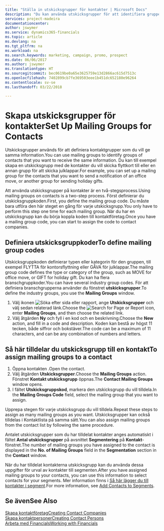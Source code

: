 ```yaml
---
title: "Ställa in utskicksgrupper för kontakter | Microsoft Docs"
description: "Du kan använda utskicksgrupper för att identifiera grupper av kontakter som ska få samma information, t.ex. för en marknadsföringskampanj."
services: project-madeira
documentationcenter: 
author: jswymer
ms.service: dynamics365-financials
ms.topic: article
ms.devlang: na
ms.tgt_pltfrm: na
ms.workload: na
ms.search.keywords: marketing, campaign, promo, prospect
ms.date: 06/06/2017
ms.author: jswymer
ms.translationtype: HT
ms.sourcegitcommit: bec0619be0a65e3625759e13d2866ac615d7513c
ms.openlocfilehash: 7402899cb7fe369503eee1b451dc652180e96264
ms.contentlocale: sv-se
ms.lasthandoff: 03/22/2018

---
```

# <a name="set-up-mailing-groups-for-contacts"></a><span data-ttu-id="2cc58-103">Skapa utskicksgrupper för kontakter</span><span class="sxs-lookup"><span data-stu-id="2cc58-103">Set Up Mailing Groups for Contacts</span></span>
<span data-ttu-id="2cc58-104">Utskicksgrupper används för att definiera kontaktgrupper som du vill ge samma information.</span><span class="sxs-lookup"><span data-stu-id="2cc58-104">You can use mailing groups to identify groups of contacts that you want to receive the same information.</span></span> <span data-ttu-id="2cc58-105">Du kan till exempel skapa en utskicksgrupp med de kontakter du vill skicka flyttkort till eller en annan grupp för att skicka julklappar.</span><span class="sxs-lookup"><span data-stu-id="2cc58-105">For example, you can set up a mailing group for the contacts that you want to send a notification of an office move, or another group for sending holiday gifts.</span></span>

<span data-ttu-id="2cc58-106">Att använda utskicksgrupper på kontakter är en två-stegsprocess.</span><span class="sxs-lookup"><span data-stu-id="2cc58-106">Using mailing groups on contacts is a two-step process.</span></span> <span data-ttu-id="2cc58-107">Först definierar du utskicksgruppkoden.</span><span class="sxs-lookup"><span data-stu-id="2cc58-107">First, you define the mailing group code.</span></span> <span data-ttu-id="2cc58-108">Du måste bara utföra den här steget en gång för varje utskicksgrupp.</span><span class="sxs-lookup"><span data-stu-id="2cc58-108">You only have to perform this step one time for each mailing group.</span></span> <span data-ttu-id="2cc58-109">När du har en utskicksgrupp kan du börja koppla koden till kontaktföretag.</span><span class="sxs-lookup"><span data-stu-id="2cc58-109">Once you have a mailing group code, you can start to assign the code to contact companies.</span></span>

## <a name="to-define-mailing-group-codes"></a><span data-ttu-id="2cc58-110">Definiera utskicksgruppkoder</span><span class="sxs-lookup"><span data-stu-id="2cc58-110">To define mailing group codes</span></span>
<span data-ttu-id="2cc58-111">Utskicksgruppkoden definierar typen eller kategorin för den gruppen, till exempel FLYTTA för kontorsflyttning eller GÅVA för julklappar.</span><span class="sxs-lookup"><span data-stu-id="2cc58-111">The mailing group code defines the type or category of the group, such as MOVE for office move, or GIFT for holiday gift.</span></span> <span data-ttu-id="2cc58-112">Du kan ha flera branschgruppkoder.</span><span class="sxs-lookup"><span data-stu-id="2cc58-112">You can have several industry group codes.</span></span> <span data-ttu-id="2cc58-113">För att definiera branschgrupperna använder du fönstret **utskicksgrupper**.</span><span class="sxs-lookup"><span data-stu-id="2cc58-113">To define the industry groups, you use the **Mailing Groups** window.</span></span>

1. <span data-ttu-id="2cc58-114">Välj ikonen ![Söka efter sida eller rapport](media/ui-search/search_small.png "Ikonen Söka efter sida eller rapport"), ange **Utskicksgrupper** och välj sedan relaterad länk.</span><span class="sxs-lookup"><span data-stu-id="2cc58-114">Choose the ![Search for Page or Report](media/ui-search/search_small.png "Search for Page or Report icon") icon, enter **Mailing Groups**, and then choose the related link.</span></span>
2. <span data-ttu-id="2cc58-115">Välj åtgärden **Ny** och fyll i en kod och en beskrivning.</span><span class="sxs-lookup"><span data-stu-id="2cc58-115">Choose the **New** action, and fill in a code and description.</span></span> <span data-ttu-id="2cc58-116">Koden kan bestå av högst 11 tecken, både siffror och bokstäver.</span><span class="sxs-lookup"><span data-stu-id="2cc58-116">The code can be a maximum of 11 characters, and can be any combination of numbers and letters.</span></span>

## <a name="AssignMailGroupContact"></a> <span data-ttu-id="2cc58-117">Så här tilldelar du utskicksgrupp till en kontakt</span><span class="sxs-lookup"><span data-stu-id="2cc58-117">To assign mailing groups to a contact</span></span>
1. <span data-ttu-id="2cc58-118">Öppna kontakten .</span><span class="sxs-lookup"><span data-stu-id="2cc58-118">Open the contact.</span></span>
2. <span data-ttu-id="2cc58-119">Välj åtgärden **Utskicksgrupper**.</span><span class="sxs-lookup"><span data-stu-id="2cc58-119">Choose the **Mailing Groups** action.</span></span> <span data-ttu-id="2cc58-120">Fönstret **Kontakt utskicksgrupp** öppnas.</span><span class="sxs-lookup"><span data-stu-id="2cc58-120">The **Contact Mailing Groups** window opens.</span></span>
3. <span data-ttu-id="2cc58-121">I fältet **Utskicksgruppskod**, markera den utskicksgrupp du vill tilldela.</span><span class="sxs-lookup"><span data-stu-id="2cc58-121">In the **Mailing Groups Code** field, select the mailing group that you want to assign.</span></span>

<span data-ttu-id="2cc58-122">Upprepa stegen för varje utskicksgrupp du vill tilldela.</span><span class="sxs-lookup"><span data-stu-id="2cc58-122">Repeat these steps to assign as many mailing groups as you want.</span></span> <span data-ttu-id="2cc58-123">Utskicksgrupper kan också tilldelas i Kontaktlista på samma sätt.</span><span class="sxs-lookup"><span data-stu-id="2cc58-123">You can also assign mailing groups from the contact list by following the same procedure.</span></span>

<span data-ttu-id="2cc58-124">Antalet utskicksgrupper som du har tilldelat kontakter anges automatiskt i fältet **Antal utskicksgrupper** på avsnittet **Segmentering** på **Kontakt**-fönstret.</span><span class="sxs-lookup"><span data-stu-id="2cc58-124">The number of mailing groups you have assigned to the contact is displayed in the **No. of Mailing Groups** field in the **Segmentation** section in the **Contact** window.</span></span>

<span data-ttu-id="2cc58-125">När du har tilldelat kontakterna utskicksgrupp kan du använda dessa uppgifter för urval av kontakter till segmenten.</span><span class="sxs-lookup"><span data-stu-id="2cc58-125">After you have assigned mailing groups to your contacts, you can use this information to select contacts for your segments.</span></span> <span data-ttu-id="2cc58-126">Mer information finns i [Så här lägger du till kontakter i segment](marketing-add-contact-segment.md).</span><span class="sxs-lookup"><span data-stu-id="2cc58-126">For more information, see [Add Contacts to Segments](marketing-add-contact-segment.md).</span></span>

## <a name="see-also"></a><span data-ttu-id="2cc58-127">Se även</span><span class="sxs-lookup"><span data-stu-id="2cc58-127">See Also</span></span>
[<span data-ttu-id="2cc58-128">Skapa kontaktföretag</span><span class="sxs-lookup"><span data-stu-id="2cc58-128">Creating Contact Companies</span></span>](marketing-create-contact-companies.md)  
[<span data-ttu-id="2cc58-129">Skapa kontaktpersoner</span><span class="sxs-lookup"><span data-stu-id="2cc58-129">Creating Contact Persons</span></span>](marketing-create-contact-persons.md)  
[<span data-ttu-id="2cc58-130">Arbeta med Financials</span><span class="sxs-lookup"><span data-stu-id="2cc58-130">Working with Financials</span></span>](ui-work-product.md)

